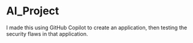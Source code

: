 # AI_Project
I made this using GitHub Copilot to create an application, then testing the security flaws in that application.
